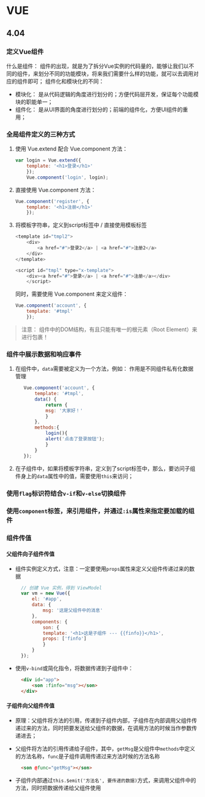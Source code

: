 # VUE

## 4.04

### 定义Vue组件
什么是组件： 组件的出现，就是为了拆分Vue实例的代码量的，能够让我们以不同的组件，来划分不同的功能模块，将来我们需要什么样的功能，就可以去调用对应的组件即可；
组件化和模块化的不同：
  + 模块化： 是从代码逻辑的角度进行划分的；方便代码层开发，保证每个功能模块的职能单一；
  + 组件化： 是从UI界面的角度进行划分的；前端的组件化，方便UI组件的重用；

### 全局组件定义的三种方式
1. 使用 Vue.extend 配合 Vue.component 方法：

    ```js
    var login = Vue.extend({
        template: '<h1>登录</h1>'
        });
        Vue.component('login', login);
    ```

2. 直接使用 Vue.component 方法：
    ```js
    Vue.component('register', {
        template: '<h1>注册</h1>'
        });
    ```
3. 将模板字符串，定义到script标签中 / 直接使用模板标签
    ```js
    <template id="tmpl2">
        <div>
            <a href="#">登录2</a> | <a href="#">注册2</a>
        </div>
    </template>
    ```
    ```js
    <script id="tmpl" type="x-template">
        <div><a href="#">登录</a> | <a href="#">注册</a></div>
        </script>
    ```
    同时，需要使用 Vue.component 来定义组件：

    ```js
    Vue.component('account', {
        template: '#tmpl'
        });
    ```

> 注意： 组件中的DOM结构，有且只能有唯一的根元素（Root Element）来进行包裹！    

### 组件中展示数据和响应事件

1. 在组件中，`data`需要被定义为一个方法，例如：
    作用是不同组件私有化数据管理
     ```js
        Vue.component('account', {
            template: '#tmpl',
            data() {
                return {
                msg: '大家好！'
                }
            },
            methods:{
                login(){
                alert('点击了登录按钮');
                }
            }
        });
    ```

2. 在子组件中，如果将模板字符串，定义到了script标签中，那么，要访问子组件身上的`data`属性中的值，需要使用`this`来访问；

### 使用`flag`标识符结合`v-if`和`v-else`切换组件

### 使用`component`标签，来引用组件，并通过`:is`属性来指定要加载的组件

### 组件传值

  #### 父组件向子组件传值

  - 组件实例定义方式，注意：一定要使用`props`属性来定义父组件传递过来的数据

      ```js
        // 创建 Vue 实例，得到 ViewModel
        var vm = new Vue({
            el: '#app',
            data: {
                msg: '这是父组件中的消息'
            },
            components: {
                son: {
                template: '<h1>这是子组件 --- {{finfo}}</h1>',
                props: ['finfo']
                }
            }
        });
      ```

  - 使用`v-bind`或简化指令，将数据传递到子组件中：

      ```html
        <div id="app">
            <son :finfo="msg"></son>
        </div>
      ```

  #### 子组件向父组件传值

  - 原理：父组件将方法的引用，传递到子组件内部，子组件在内部调用父组件传递过来的方法，同时把要发送给父组件的数据，在调用方法的时候当作参数传递进去；

  - 父组件将方法的引用传递给子组件，其中，`getMsg`是父组件中`methods`中定义的方法名称，`func`是子组件调用传递过来方法时候的方法名称

      ```html
        <son @func="getMsg"></son>
      ```

  - 子组件内部通过`this.$emit('方法名', 要传递的数据)`方式，来调用父组件中的方法，同时把数据传递给父组件使用
